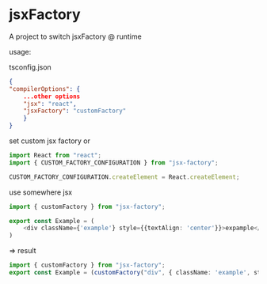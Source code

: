 # jsxFactory
A project to switch jsxFactory @ runtime

usage:

tsconfig.json
```json
{
"compilerOptions": {
    ...other options
    "jsx": "react",
    "jsxFactory": "customFactory"
    }
}
```
set custom jsx factory or 
```typescript
import React from "react";
import { CUSTOM_FACTORY_CONFIGURATION } from "jsx-factory";

CUSTOM_FACTORY_CONFIGURATION.createElement = React.createElement;
```
use somewhere jsx
```typescript jsx
import { customFactory } from "jsx-factory";

export const Example = (
    <div className={'example'} style={{textAlign: 'center'}}>expample</div>
)
```
=> result
```typescript jsx
import { customFactory } from "jsx-factory";
export const Example = (customFactory("div", { className: 'example', style: { textAlign: 'center' } }, "expample"));
```